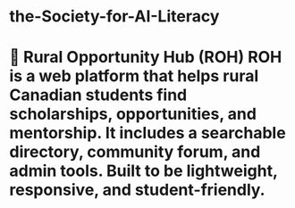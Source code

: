 # the-Society-for-AI-Literacy
# 🌾 Rural Opportunity Hub (ROH)  ROH is a web platform that helps rural Canadian students find scholarships, opportunities, and mentorship. It includes a searchable directory, community forum, and admin tools. Built to be lightweight, responsive, and student-friendly. 
